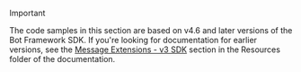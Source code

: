 > [!Important]
> The code samples in this section are based on v4.6 and later versions of the Bot Framework SDK. If you're looking for documentation for earlier versions, see the [Message Extensions - v3 SDK](~/resources/messaging-extension-v3/messaging-extensions-overview.md) section in the Resources folder of the documentation.
